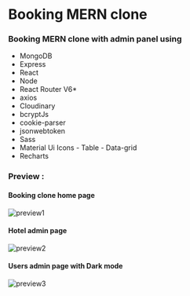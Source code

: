 # Booking MERN clone

### Booking MERN clone with admin panel using
* MongoDB
* Express
* React
* Node
* React Router V6* 
* axios
* Cloudinary
* bcryptJs
* cookie-parser
* jsonwebtoken
* Sass
* Material Ui Icons - Table - Data-grid
* Recharts

### Preview :
#### Booking clone home page
![preview1](https://i.ibb.co/xXZFdxj/Screenshot-3.png)
#### Hotel admin page
![preview2](https://i.ibb.co/84r2qcK/Screenshot-2.png)
#### Users admin page with Dark mode
![preview3](https://i.ibb.co/xgdVyPK/Screenshot-4.png)
